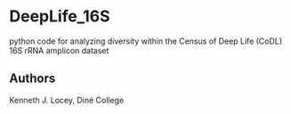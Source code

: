 # DeepLife_16S
python code for analyzing diversity within the Census of Deep Life (CoDL) 16S rRNA amplicon dataset

## Authors
Kenneth J. Locey, Diné College
